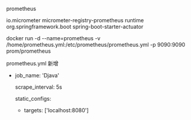 prometheus

<dependency>
    <groupId>io.micrometer</groupId>
    <artifactId>micrometer-registry-prometheus</artifactId>
    <scope>runtime</scope>
</dependency>

<dependency>
    <groupId>org.springframework.boot</groupId>
    <artifactId>spring-boot-starter-actuator</artifactId>
</dependency>

docker run -d   --name=prometheus  -v /home/prometheus.yml:/etc/prometheus/prometheus.yml   -p 9090:9090 prom/prometheus

prometheus.yml 新增
- job_name: 'Djava'

  scrape_interval: 5s

  static_configs:
    - targets: ['localhost:8080']
